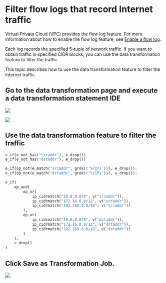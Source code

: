 # Filter flow logs that record Internet traffic

Virtual Private Cloud (VPC) provides the flow log feature. For more information about how to enable the flow log feature, see [Enable a flow log](https://help.aliyun.com/document_detail/173648.html).

Each log records the specified 5-tuple of network traffic. If you want to obtain traffic in specified CIDR blocks, you can use the data transformation feature to filter the traffic.

This topic describes how to use the data transformation feature to filter the Internet traffic.

## Go to the data transformation page and execute a data transformation statement IDE

![](/img/dataprocessdemo/IP地址相关/flow1.png)

![](/img/dataprocessdemo/IP地址相关/flow2.png)

## Use the data transformation feature to filter the traffic

```python
e_if(e_not_has("srcaddr"), e_drop())
e_if(e_not_has("dstaddr"), e_drop())

e_if(op_not(e_match("srcaddr", grok(r'%{IP}'))), e_drop());
e_if(op_not(e_match("dstaddr", grok(r'%{IP}'))), e_drop());

e_if(
	op_and(
		op_or(
			ip_cidrmatch("10.0.0.0/8", v("srcaddr")),
      		ip_cidrmatch("172.16.0.0/12", v("srcaddr")),
      		ip_cidrmatch("192.168.0.0/16", v("srcaddr"))
		),
		op_or(
			ip_cidrmatch("10.0.0.0/8", v("dstaddr")),
			ip_cidrmatch("172.16.0.0/12", v("dstaddr")),
			ip_cidrmatch("192.168.0.0/16", v("dstaddr"))
		)
	),
	e_drop()
)
```

## Click Save as Transformation Job.

![](/img/dataprocessdemo/IP地址相关/flow3.png)
